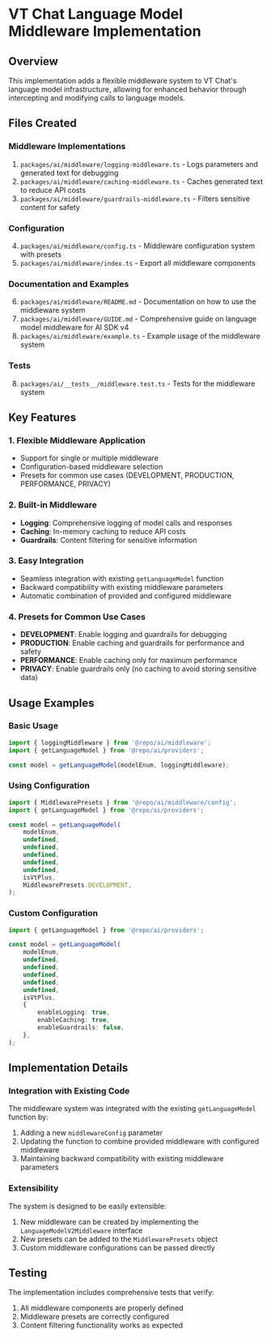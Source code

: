 # VT Chat Language Model Middleware Implementation

## Overview
This implementation adds a flexible middleware system to VT Chat's language model infrastructure, allowing for enhanced behavior through intercepting and modifying calls to language models.

## Files Created

### Middleware Implementations
1. `packages/ai/middleware/logging-middleware.ts` - Logs parameters and generated text for debugging
2. `packages/ai/middleware/caching-middleware.ts` - Caches generated text to reduce API costs
3. `packages/ai/middleware/guardrails-middleware.ts` - Filters sensitive content for safety

### Configuration
4. `packages/ai/middleware/config.ts` - Middleware configuration system with presets
5. `packages/ai/middleware/index.ts` - Export all middleware components

### Documentation and Examples
6. `packages/ai/middleware/README.md` - Documentation on how to use the middleware system
7. `packages/ai/middleware/GUIDE.md` - Comprehensive guide on language model middleware for AI SDK v4
8. `packages/ai/middleware/example.ts` - Example usage of the middleware system

### Tests

8. `packages/ai/__tests__/middleware.test.ts` - Tests for the middleware system

## Key Features

### 1. Flexible Middleware Application

- Support for single or multiple middleware
- Configuration-based middleware selection
- Presets for common use cases (DEVELOPMENT, PRODUCTION, PERFORMANCE, PRIVACY)

### 2. Built-in Middleware

- **Logging**: Comprehensive logging of model calls and responses
- **Caching**: In-memory caching to reduce API costs
- **Guardrails**: Content filtering for sensitive information

### 3. Easy Integration

- Seamless integration with existing `getLanguageModel` function
- Backward compatibility with existing middleware parameters
- Automatic combination of provided and configured middleware

### 4. Presets for Common Use Cases

- **DEVELOPMENT**: Enable logging and guardrails for debugging
- **PRODUCTION**: Enable caching and guardrails for performance and safety
- **PERFORMANCE**: Enable caching only for maximum performance
- **PRIVACY**: Enable guardrails only (no caching to avoid storing sensitive data)

## Usage Examples

### Basic Usage

```typescript
import { loggingMiddleware } from '@repo/ai/middleware';
import { getLanguageModel } from '@repo/ai/providers';

const model = getLanguageModel(modelEnum, loggingMiddleware);
```

### Using Configuration

```typescript
import { MiddlewarePresets } from '@repo/ai/middleware/config';
import { getLanguageModel } from '@repo/ai/providers';

const model = getLanguageModel(
    modelEnum,
    undefined,
    undefined,
    undefined,
    undefined,
    undefined,
    isVtPlus,
    MiddlewarePresets.DEVELOPMENT,
);
```

### Custom Configuration

```typescript
import { getLanguageModel } from '@repo/ai/providers';

const model = getLanguageModel(
    modelEnum,
    undefined,
    undefined,
    undefined,
    undefined,
    undefined,
    isVtPlus,
    {
        enableLogging: true,
        enableCaching: true,
        enableGuardrails: false,
    },
);
```

## Implementation Details

### Integration with Existing Code

The middleware system was integrated with the existing `getLanguageModel` function by:

1. Adding a new `middlewareConfig` parameter
2. Updating the function to combine provided middleware with configured middleware
3. Maintaining backward compatibility with existing middleware parameters

### Extensibility

The system is designed to be easily extensible:

1. New middleware can be created by implementing the `LanguageModelV2Middleware` interface
2. New presets can be added to the `MiddlewarePresets` object
3. Custom middleware configurations can be passed directly

## Testing

The implementation includes comprehensive tests that verify:

1. All middleware components are properly defined
2. Middleware presets are correctly configured
3. Content filtering functionality works as expected
